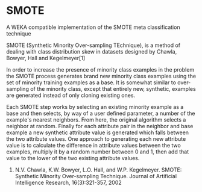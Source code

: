 SMOTE
=====

A WEKA compatible implementation of the SMOTE meta classification technique

SMOTE (Synthetic Minority Over-sampling TEchnique), is a method of dealing with class distribution skew in datasets designed by Chawla, Bowyer, Hall and Kegelmeyer[1]

In order to increase the presence of minority class examples in the problem the SMOTE process generates brand new minority class examples using the set of minority training examples as a base. It is somewhat similar to over-sampling of the minority class, except that entirely new, synthetic, examples are generated instead of only cloning existing ones.

Each SMOTE step works by selecting an existing minority example as a base and then selects, by way of a user defined parameter, a number of the example's nearest neighbors. From here, the original algorithm selects a neighbor at random. Finally for each attribute pair in the neighbor and base example a new synthetic attribute value is generated which falls between the two attribute values. One approach to generating each new attribute value is to calculate the difference in attribute values between the two examples, multiply it by a random number between 0 and 1, then add that value to the lower of the two existing attribute values.

1) N.V. Chawla, K.W. Bowyer, L.O. Hall, and W.P. Kegelmeyer. SMOTE: Synthetic Minority Over-sampling Technique. Journal of Artificial Intelligence Research, 16(3):321-357, 2002
